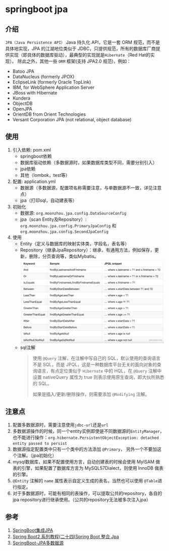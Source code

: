 # springboot jpa

## 介绍

`JPA（Java Persistence API）` Java 持久化 API，它是一套 ORM 规范，而不是具体地实现，JPA 的江湖地位类似于 JDBC，只提供规范，所有的数据库厂商提供实现（即具体的数据库驱动），最典型的实现就是`Hibernate`（Red Hat的实现）。
除此之外，其他一些 `ORM` 框架(支持 JPA2.0 规范)，例如：

- Batoo JPA
- DataNucleus (formerly JPOX)
- EclipseLink (formerly Oracle TopLink)
- IBM, for WebSphere Application Server
- JBoss with Hibernate
- Kundera
- ObjectDB
- OpenJPA
- OrientDB from Orient Technologies
- Versant Corporation JPA (not relational, object database)

## 使用
1. 引入依赖: pom.xml
   - springboot依赖
   - 数据库驱动依赖（多数据源时，如果数据库类型不同，需要分别引入）
   - jpa依赖
   - 其他（lombok，test等）
2. 配置: application.yml
   - 数据源（多数据源，配置项名称需要注意，与单数据源不一致，详见注意点）
   - jpa（打印sql，自动建表等）
3. 初始化
   - 数据源: `org.moonzhou.jpa.config.DataSourceConfig`
   - jpa（scan Entity及Repository）: `org.moonzhou.jpa.config.PrimaryJpaConfig` 和 `org.moonzhou.jpa.config.SecondJpaConfig`
4. 使用
   - Entity（定义与数据库的映射实体类，字段名，表名等）
   - Repository（继承JpaRepository）：继承，有通用方法，例如保存，更新，删除，分页查询等，类似Mybatis。
     ![JpaRepository.png](img/JpaRepository.png)
   - sql注解
     > 使用 `@Query` 注解，在注解中写自己的 SQL，默认使用的查询语言不是 SQL，而是 JPQL，这是一种数据库平台无关的面向对象的查询语言，有点定位类似于 `Hibernate` 中的 HQL，在 `@Query` 注解中设置 nativeQuery 属性为 true 则表示使用原生查询，即大伙所熟悉的 SQL。
     > 
     > 如果是插入/更新/删除操作，则需要添加 `@Modifying` 注解。


## 注意点
1. 配置多数据源时，需要注意使用`jdbc-url`还是`url`
2. 多数据源操作的时候，同一个entity实例即使是不同数据源的`EntityManager`，也不能进行操作：`org.hibernate.PersistentObjectException: detached entity passed to persist`
3. 数据源指定配置类中只有一个类中的方法添加 `@Primary`， 另外一个不要加这个注解。（jpa初始化）
4. mysql数据库，如果不配置使用方言，自动创建表的时候会使用 MyISAM 做表的引擎，如果配置了数据库方言为 MySQL57Dialect，则使用 InnoDB 做表的引擎。
5. `@Entity` 注解的 `name` 属性表示自定义生成的表名，当然也可以使用 `@Table`进行指定。
6. 对于多数据源时，可能有相同的表操作，可以提取公共的repository，各自的jpa repository进行继承使用。（公共的repository无法被多次注入jpa）

## 参考
1. [SpringBoot集成JPA](https://juejin.cn/post/7228559708075573285)
2. [Spring Boot2 系列教程(二十四)Spring Boot 整合 Jpa](https://juejin.cn/post/6844903705968377869)
3. [SpringBoot-JPA多数据源](https://blog.csdn.net/zZZ251682553/article/details/125105388)
